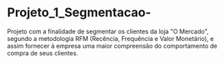 # Projeto_1_Segmentacao-
Projeto com a finalidade de segmentar os clientes da loja "O Mercado", segundo a metodologia RFM (Recência, Frequência e Valor Monetário), e assim fornecer à empresa uma maior compreensão do comportamento de compra de seus clientes.
